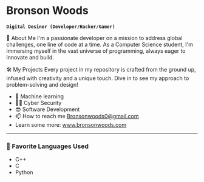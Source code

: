 # Bronson Woods

**`Digital Desiner (Developer/Hacker/Gamer) `**

🌟 About Me
I'm a passionate developer on a mission to address global challenges, one line of code at a time. As a Computer Science student, I'm immersing myself in the vast universe of programming, always eager to innovate and build.

🛠 My Projects
Every project in my repository is crafted from the ground up, infused with creativity and a unique touch. Dive in to see my approach to problem-solving and design!

- 👀 Machine learning
- 🤌🏽 Cyber Security
- 😎 Software Development
- 📫 How to reach me Bronsonwoods0@gmail.com
- Learn some more: www.bronsonwoods.com
---

### 🧰 Favorite Languages Used
- C++
- C
- Python

<!---
blasian01/blasian01 is a ✨ special ✨ repository because its `README.md` (this file) appears on your GitHub profile.
You can click the Preview link to take a look at your changes.
--->
